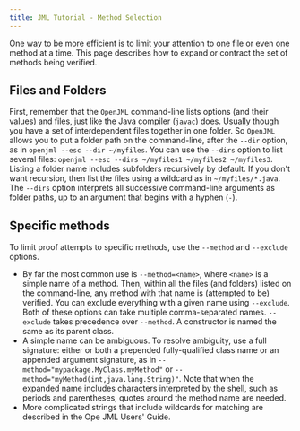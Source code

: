 ```yaml
---
title: JML Tutorial - Method Selection
---
```


One way to be more efficient is to limit your attention to one file or even one method at a time.
This page describes how to expand or contract the set of methods being verified.

## Files and Folders

First, remember that the `OpenJML` command-line lists options (and their values) and files,
just like the Java compiler (`javac`) does. Usually though you have a set of interdependent files
together in one folder. So `OpenJML` allows you to put a folder path on the command-line,
after the `--dir` option, as in `openjml --esc --dir ~/myfiles`. You can use the `--dirs` option
to list several files: `openjml --esc --dirs ~/myfiles1 ~/myfiles2 ~/myfiles3`. Listing a 
folder name includes subfolders recursively by default. If you don't want recursion, then list
the files using a wildcard as in `~/myfiles/*.java`. The `--dirs` option interprets all
successive command-line arguments as folder paths, up to an argument that begins with a hyphen (`-`).

## Specific methods

To limit proof attempts to specific methods, use the `--method` and `--exclude` options.

* By far the most common use is `--method=<name>`, where `<name>` is a simple name of a method.
Then, within all the files (and folders) listed on the command-line, any method with that name 
is (attempted to be) verified. You can exclude everything with a given name using `--exclude`.
Both of these options can take multiple comma-separated names. 
`--exclude` takes precedence over `--method`. A constructor is named the same as its parent class.
* A simple name can be ambiguous. To resolve ambiguity, use a full signature: either or both
a prepended fully-qualified class name or an appended argument signature, as in
`--method="mypackage.MyClass.myMethod"` or `--method="myMethod(int,java.lang.String)"`. Note that
when the expanded name includes characters interpreted by the shell, such as periods and
parentheses, quotes around the method name are needed.
* More complicated strings that include wildcards for matching are described in the Ope JML Users' Guide.
